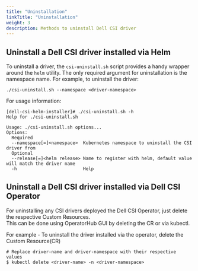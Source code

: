 ```yaml
---
title: "Uninstallation"
linkTitle: "Uninstallation"
weight: 3
description: Methods to uninstall Dell CSI driver
---
```


## Uninstall a Dell CSI driver installed via Helm

To uninstall a driver, the `csi-uninstall.sh` script provides a handy wrapper around the `helm` utility. The only required argument for uninstallation is the namespace name. For example, to uninstall the driver:

```
./csi-uninstall.sh --namespace <driver-namespace>
```

For usage information:
```
[dell-csi-helm-installer]# ./csi-uninstall.sh -h
Help for ./csi-uninstall.sh

Usage: ./csi-uninstall.sh options...
Options:
  Required
  --namespace[=]<namespace>  Kubernetes namespace to uninstall the CSI driver from
  Optional
  --release[=]<helm release> Name to register with helm, default value will match the driver name
  -h                         Help
```

## Uninstall a Dell CSI driver installed via Dell CSI Operator

For uninstalling any CSI drivers deployed the Dell CSI Operator, just delete the respective Custom Resources.  
This can be done using OperatorHub GUI by deleting the CR or via kubectl.
    
For example - To uninstall the driver installed via the operator, delete the Custom Resource(CR)

```
# Replace driver-name and driver-namespace with their respective values
$ kubectl delete <driver-name> -n <driver-namespace>
```

